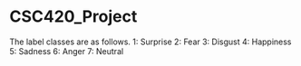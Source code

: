 # CSC420_Project

The label classes are as follows.
1: Surprise
2: Fear
3: Disgust
4: Happiness
5: Sadness
6: Anger
7: Neutral